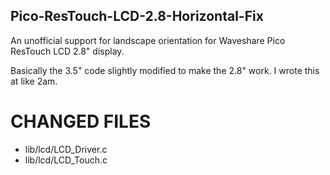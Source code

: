 ## Pico-ResTouch-LCD-2.8-Horizontal-Fix
An unofficial support for landscape orientation for Waveshare Pico ResTouch LCD 2.8" display.

Basically the 3.5" code slightly modified to make the 2.8" work.
I wrote this at like 2am.

# CHANGED FILES
- lib/lcd/LCD_Driver.c
- lib/lcd/LCD_Touch.c
